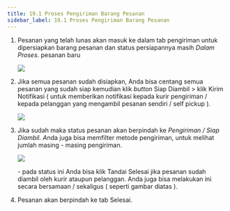 ```yaml
---
title: 19.1 Proses Pengiriman Barang Pesanan
sidebar_label: 19.1 Proses Pengiriman Barang Pesanan
---
```



1. P﻿esanan yang telah lunas akan masuk ke dalam tab pengiriman untuk dipersiapkan barang pesanan dan status persiapannya masih *Dalam Proses*. pesanan baru

   ![](/img/19.-proses-barang-pesanan.png)
2. J﻿ika semua pesanan sudah disiapkan, Anda bisa centang semua pesanan yang sudah siap kemudian klik *button* Siap Diambil > klik Kirim Notifikasi ( untuk memberikan notifikasi kepada kurir pengiriman / kepada pelanggan yang mengambil pesanan sendiri / self pickup ). 

   ![](/img/19.-konfirmasi-pengambilan-barang-kirim-notifikasi.png)
3. Jika sudah maka status pesanan akan berpindah ke *Pengiriman / Siap Diambil. A*nda juga bisa memfilter metode pengiriman, untuk melihat jumlah masing - masing pengiriman.

   ![](/img/19.-status-persiapan-pesanan.png)

   \-﻿ pada status ini Anda bisa klik Tandai Selesai jika pesanan sudah diambil oleh kurir ataupun pelanggan. Anda juga bisa melakukan ini secara bersamaan / sekaligus ( seperti gambar diatas ).
4. P﻿esanan akan berpindah ke tab Selesai.